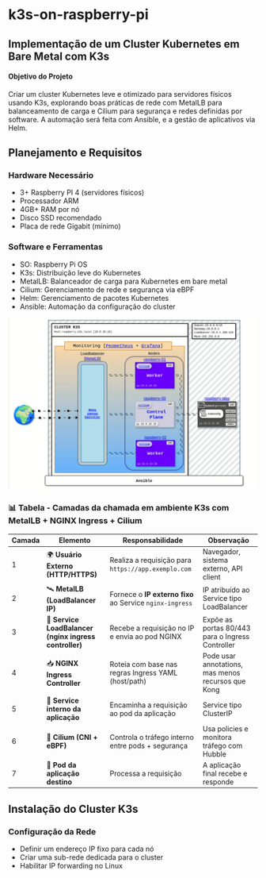 # k3s-on-raspberry-pi

## Implementação de um Cluster Kubernetes em Bare Metal com K3s

#### Objetivo do Projeto

Criar um cluster Kubernetes leve e otimizado para servidores físicos usando K3s, explorando boas práticas de rede com MetalLB para balanceamento de carga e Cilium para segurança e redes definidas por software. A automação será feita com Ansible, e a gestão de aplicativos via Helm.

## Planejamento e Requisitos

### Hardware Necessário

- 3+ Raspberry PI 4 (servidores físicos) 
- Processador ARM
- 4GB+ RAM por nó
- Disco SSD recomendado
- Placa de rede Gigabit (mínimo)
### Software e Ferramentas

- SO: Raspberry Pi OS
- K3s: Distribuição leve do Kubernetes
- MetalLB: Balanceador de carga para Kubernetes em bare metal
- Cilium: Gerenciamento de rede e segurança via eBPF
- Helm: Gerenciamento de pacotes Kubernetes
- Ansible: Automação da configuração do cluster

![Diagrama do Cluster K3s com MetalLB, NGINX, Prometheus e Grafana](doc/imgs/projeto_cluster_k3s_metallb_nginx_prometheus_grafana(bare-metal).gif)

### 📊 **Tabela - Camadas da chamada em ambiente K3s com MetalLB + NGINX Ingress + Cilium**

| Camada | Elemento | Responsabilidade | Observação |
|--------|----------|------------------|------------|
| 1 | 🌍 **Usuário Externo (HTTP/HTTPS)** | Realiza a requisição para `https://app.exemplo.com` | Navegador, sistema externo, API client |
| 2 | 🛰️ **MetalLB (LoadBalancer IP)** | Fornece o **IP externo fixo** ao Service `nginx-ingress` | IP atribuído ao Service tipo LoadBalancer |
| 3 | 🔁 **Service LoadBalancer (nginx ingress controller)** | Recebe a requisição no IP e envia ao pod NGINX | Expõe as portas 80/443 para o Ingress Controller |
| 4 | 📥 **NGINX Ingress Controller** | Roteia com base nas regras Ingress YAML (host/path) | Pode usar annotations, mas menos recursos que Kong |
| 5 | 🔀 **Service interno da aplicação** | Encaminha a requisição ao pod da aplicação | Service tipo ClusterIP |
| 6 | 🧠 **Cilium (CNI + eBPF)** | Controla o tráfego interno entre pods + segurança | Usa policies e monitora tráfego com Hubble |
| 7 | 🎯 **Pod da aplicação destino** | Processa a requisição | A aplicação final recebe e responde |

## Instalação do Cluster K3s

### Configuração da Rede

- Definir um endereço IP fixo para cada nó
- Criar uma sub-rede dedicada para o cluster
- Habilitar IP forwarding no Linux
